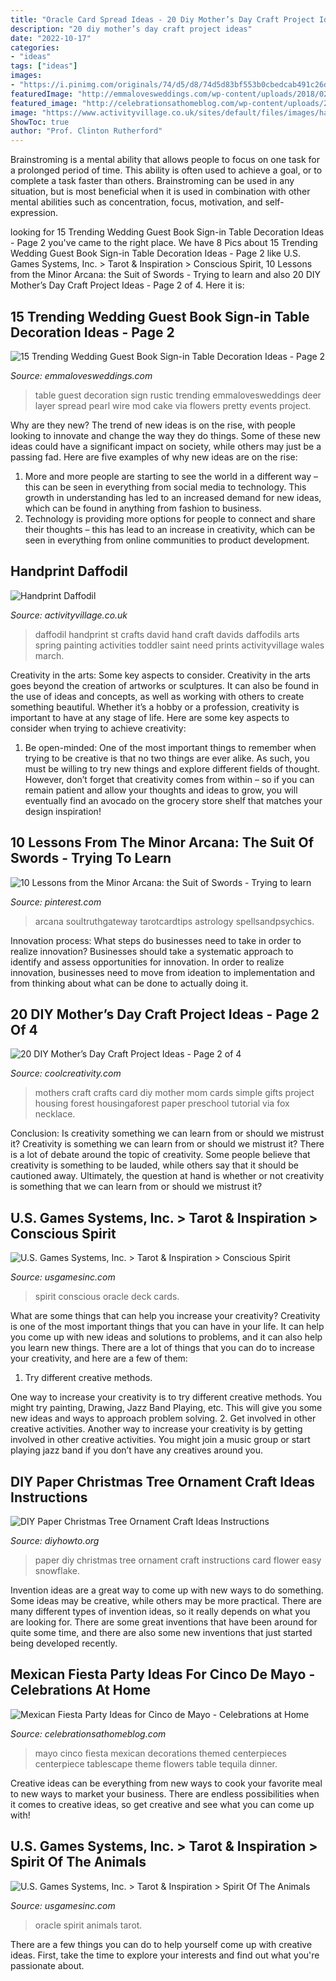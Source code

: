 ```yaml
---
title: "Oracle Card Spread Ideas - 20 Diy Mother’s Day Craft Project Ideas"
description: "20 diy mother’s day craft project ideas"
date: "2022-10-17"
categories:
- "ideas"
tags: ["ideas"]
images:
- "https://i.pinimg.com/originals/74/d5/d8/74d5d83bf553b0cbedcab491c26d167f.png"
featuredImage: "http://emmalovesweddings.com/wp-content/uploads/2018/02/chic-rustic-wedding-guest-book-table-ideas.jpg"
featured_image: "http://celebrationsathomeblog.com/wp-content/uploads/2015/04/cinco-de-mayo-party-table-centerpiece.jpg"
image: "https://www.activityvillage.co.uk/sites/default/files/images/handprint_daffodil.jpg"
ShowToc: true
author: "Prof. Clinton Rutherford"
---
```



Brainstroming is a mental ability that allows people to focus on one task for a prolonged period of time. This ability is often used to achieve a goal, or to complete a task faster than others. Brainstroming can be used in any situation, but is most beneficial when it is used in combination with other mental abilities such as concentration, focus, motivation, and self-expression.

	

		
looking for 15 Trending Wedding Guest Book Sign-in Table Decoration Ideas - Page 2 you've came to the right place. We have 8 Pics about 15 Trending Wedding Guest Book Sign-in Table Decoration Ideas - Page 2 like U.S. Games Systems, Inc. &gt; Tarot &amp; Inspiration &gt; Conscious Spirit, 10 Lessons from the Minor Arcana: the Suit of Swords - Trying to learn and also 20 DIY Mother’s Day Craft Project Ideas - Page 2 of 4. Here it is:
		
    
## 15 Trending Wedding Guest Book Sign-in Table Decoration Ideas - Page 2

<img loading=lazy src="http://emmalovesweddings.com/wp-content/uploads/2018/02/chic-rustic-wedding-guest-book-table-ideas.jpg" onerror="this.onerror=null;this.src='https://tse1.mm.bing.net/th?id=OIP.p-1Xaf5huVPGxfG5vDmAmwHaKG&amp;pid=15.1';" alt="15 Trending Wedding Guest Book Sign-in Table Decoration Ideas - Page 2">

_Source: emmalovesweddings.com_

>table guest decoration sign rustic trending emmalovesweddings deer layer spread pearl wire mod cake via flowers pretty events project. 

	

Why are they new?
The trend of new ideas is on the rise, with people looking to innovate and change the way they do things. Some of these new ideas could have a significant impact on society, while others may just be a passing fad. Here are five examples of why new ideas are on the rise: 
1) More and more people are starting to see the world in a different way – this can be seen in everything from social media to technology. This growth in understanding has led to an increased demand for new ideas, which can be found in anything from fashion to business. 
2) Technology is providing more options for people to connect and share their thoughts – this has lead to an increase in creativity, which can be seen in everything from online communities to product development.

    
## Handprint Daffodil

<img loading=lazy src="https://www.activityvillage.co.uk/sites/default/files/images/handprint_daffodil.jpg" onerror="this.onerror=null;this.src='https://tse3.mm.bing.net/th?id=OIP.8FuBc2oXmn1DeMuoDcUjbgAAAA&amp;pid=15.1';" alt="Handprint Daffodil">

_Source: activityvillage.co.uk_

>daffodil handprint st crafts david hand craft davids daffodils arts spring painting activities toddler saint need prints activityvillage wales march. 

	

Creativity in the arts: Some key aspects to consider.
Creativity in the arts goes beyond the creation of artworks or sculptures. It can also be found in the use of ideas and concepts, as well as working with others to create something beautiful. Whether it’s a hobby or a profession, creativity is important to have at any stage of life. Here are some key aspects to consider when trying to achieve creativity: 
1) Be open-minded: One of the most important things to remember when trying to be creative is that no two things are ever alike. As such, you must be willing to try new things and explore different fields of thought. However, don’t forget that creativity comes from within – so if you can remain patient and allow your thoughts and ideas to grow, you will eventually find an avocado on the grocery store shelf that matches your design inspiration!

    
## 10 Lessons From The Minor Arcana: The Suit Of Swords - Trying To Learn

<img loading=lazy src="https://i.pinimg.com/originals/74/d5/d8/74d5d83bf553b0cbedcab491c26d167f.png" onerror="this.onerror=null;this.src='https://tse4.mm.bing.net/th?id=OIP.zhNUkIJ1A8kRjz8sQnALWAHaSh&amp;pid=15.1';" alt="10 Lessons from the Minor Arcana: the Suit of Swords - Trying to learn">

_Source: pinterest.com_

>arcana soultruthgateway tarotcardtips astrology spellsandpsychics. 

	

Innovation process: What steps do businesses need to take in order to realize innovation?
Businesses should take a systematic approach to identify and assess opportunities for innovation. In order to realize innovation, businesses need to move from ideation to implementation and from thinking about what can be done to actually doing it.

    
## 20 DIY Mother’s Day Craft Project Ideas - Page 2 Of 4

<img loading=lazy src="https://coolcreativity.com/wp-content/uploads/2016/04/Mothers-Day-Craft-for-Kids-Simple-Mothers-Day-Card-for-Kids.jpg" onerror="this.onerror=null;this.src='https://tse4.mm.bing.net/th?id=OIP.WK3YPhkIVvMpxMwcPfvlKwAAAA&amp;pid=15.1';" alt="20 DIY Mother’s Day Craft Project Ideas - Page 2 of 4">

_Source: coolcreativity.com_

>mothers craft crafts card diy mother mom cards simple gifts project housing forest housingaforest paper preschool tutorial via fox necklace. 

	

Conclusion: Is creativity something we can learn from or should we mistrust it?
Creativity is something we can learn from or should we mistrust it?
There is a lot of debate around the topic of creativity. Some people believe that creativity is something to be lauded, while others say that it should be cautioned away. Ultimately, the question at hand is whether or not creativity is something that we can learn from or should we mistrust it?

    
## U.S. Games Systems, Inc. &gt; Tarot &amp; Inspiration &gt; Conscious Spirit

<img loading=lazy src="https://www.usgamesinc.com/images/product/CSO44_43_1.jpg" onerror="this.onerror=null;this.src='https://tse1.mm.bing.net/th?id=OIP.5HJ5rglX46eXegkDZhIUlQHaLG&amp;pid=15.1';" alt="U.S. Games Systems, Inc. &gt; Tarot &amp; Inspiration &gt; Conscious Spirit">

_Source: usgamesinc.com_

>spirit conscious oracle deck cards. 

	

What are some things that can help you increase your creativity?
Creativity is one of the most important things that you can have in your life. It can help you come up with new ideas and solutions to problems, and it can also help you learn new things. There are a lot of things that you can do to increase your creativity, and here are a few of them: 
1. Try different creative methods.

One way to increase your creativity is to try different creative methods. You might try painting, Drawing, Jazz Band Playing, etc. This will give you some new ideas and ways to approach problem solving. 
2. Get involved in other creative activities.
Another way to increase your creativity is by getting involved in other creative activities. You might join a music group or start playing jazz band if you don’t have any creatives around you.

    
## DIY Paper Christmas Tree Ornament Craft Ideas Instructions

<img loading=lazy src="http://www.diyhowto.org/wp-content/uploads/DIYHowto-DIY-Paper-Christmas-Tree-Ornament-Craft-Ideas-05.jpg" onerror="this.onerror=null;this.src='https://tse2.mm.bing.net/th?id=OIP.G0FveofWFtYkZefLQXMNPwHaLs&amp;pid=15.1';" alt="DIY Paper Christmas Tree Ornament Craft Ideas Instructions">

_Source: diyhowto.org_

>paper diy christmas tree ornament craft instructions card flower easy snowflake. 

	

Invention ideas are a great way to come up with new ways to do something. Some ideas may be creative, while others may be more practical. There are many different types of invention ideas, so it really depends on what you are looking for. There are some great inventions that have been around for quite some time, and there are also some new inventions that just started being developed recently.

    
## Mexican Fiesta Party Ideas For Cinco De Mayo - Celebrations At Home

<img loading=lazy src="http://celebrationsathomeblog.com/wp-content/uploads/2015/04/cinco-de-mayo-party-table-centerpiece.jpg" onerror="this.onerror=null;this.src='https://tse3.mm.bing.net/th?id=OIP.RGYello-KVds7BfHI68pawHaKT&amp;pid=15.1';" alt="Mexican Fiesta Party Ideas for Cinco de Mayo - Celebrations at Home">

_Source: celebrationsathomeblog.com_

>mayo cinco fiesta mexican decorations themed centerpieces centerpiece tablescape theme flowers table tequila dinner. 

	

Creative ideas can be everything from new ways to cook your favorite meal to new ways to market your business. There are endless possibilities when it comes to creative ideas, so get creative and see what you can come up with!

    
## U.S. Games Systems, Inc. &gt; Tarot &amp; Inspiration &gt; Spirit Of The Animals

<img loading=lazy src="https://www.usgamesinc.com/images/product/SOTA52_35.jpg" onerror="this.onerror=null;this.src='https://tse4.mm.bing.net/th?id=OIP.knkF1g3asL_PrEQE2ketwwHaK5&amp;pid=15.1';" alt="U.S. Games Systems, Inc. &gt; Tarot &amp; Inspiration &gt; Spirit Of The Animals">

_Source: usgamesinc.com_

>oracle spirit animals tarot. 

	

There are a few things you can do to help yourself come up with creative ideas. First, take the time to explore your interests and find out what you're passionate about.

